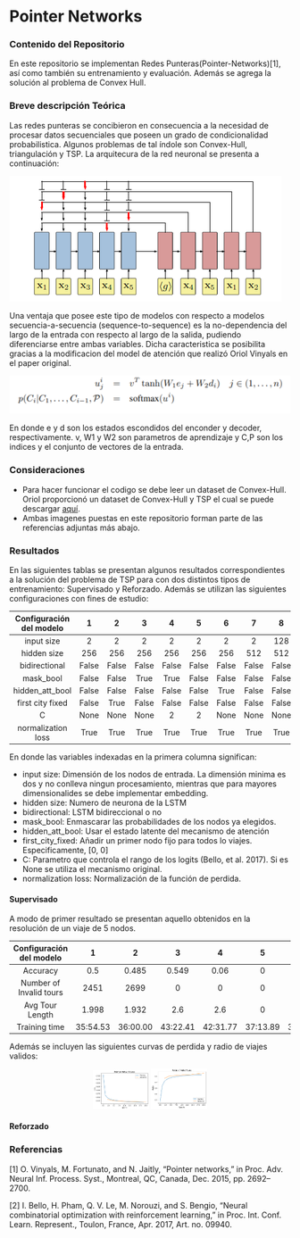 # Pointer Networks

### Contenido del Repositorio

En este repositorio se implementan Redes Punteras(Pointer-Networks)[1], así como también su entrenamiento y evaluación. Además se agrega la solución al problema de Convex Hull.

### Breve descripción Teórica

Las redes punteras se concibieron en consecuencia a la necesidad de procesar datos secuenciales que poseen un grado de condicionalidad probabilistica. Algunos problemas de tal índole
son Convex-Hull, triangulación y TSP. La arquitecura de la red neuronal se presenta a continuación:

![alt text](https://github.com/JoseVillagranE/Pointer-Networks/blob/master/Images/PtrNeural.png)

Una ventaja que posee este tipo de modelos con respecto a modelos secuencia-a-secuencia (sequence-to-sequence) es la no-dependencia del largo de la entrada con respecto al largo de la salida,
pudiendo diferenciarse entre ambas variables. Dicha caracteristica se posibilita gracias a la modificacion del model de atención que realizó Oriol Vinyals en el paper original.

![alt text](https://github.com/JoseVillagranE/Pointer-Networks/blob/master/Images/eqPtr.png)

En donde e y d son los estados escondidos del enconder y decoder, respectivamente. v, W1 y W2 son parametros de aprendizaje
 y C,P son los indices y el conjunto de vectores de la entrada.

### Consideraciones

* Para hacer funcionar el codigo se debe leer un dataset de Convex-Hull. Oriol proporcionó un dataset de Convex-Hull y TSP el cual se puede descargar [aquí](https://drive.google.com/drive/folders/0B2fg8yPGn2TCMzBtS0o4Q2RJaEU).
* Ambas imagenes puestas en este repositorio forman parte de las referencias adjuntas más abajo.

### Resultados

En las siguientes tablas se presentan algunos resultados correspondientes a la solución del problema de TSP para con dos distintos tipos de entrenamiento: Supervisado y Reforzado. 
Además se utilizan las siguientes configuraciones con fines de estudio:

| Configuración del modelo 	| 1 	| 2 	| 3 	| 4 	| 5 	| 6 	| 7 	| 8 	|
|:-:	|:-:	|:-:	|:-:	|:-:	|:-:	|:-:	|:-:	|:-:	|
| input size 	| 2 	| 2 	| 2 	| 2 	| 2 	| 2 	| 2 	| 128 	|
| hidden size 	| 256 	| 256 	| 256 	| 256 	| 256 	| 256 	| 512 	| 512 	|
| bidirectional 	| False 	| False 	| False 	| False 	| False 	| False 	| False 	| False 	|
| mask_bool 	| False 	| False 	| True 	| True 	| False 	| False 	| False 	| False 	|
| hidden_att_bool 	| False 	| False 	| False 	| False 	| False 	| True 	| False 	| False 	|
| first city fixed 	| False 	| True 	| False 	| False 	| False 	| False 	| False 	| False 	|
| C 	| None 	| None 	| None 	| 2 	| 2 	| None 	| None 	| None 	|
| normalization loss 	| True 	| True 	| True 	| True 	| True 	| True 	| True 	| True 	|

En donde las variables indexadas en la primera columna significan:

* input size: Dimensión de los nodos de entrada. La dimensión minima es dos y no conlleva ningun procesamiento, mientras que para mayores dimensionalides se debe implementar embedding.
* hidden size: Numero de neurona de la LSTM
* bidirectional: LSTM bidireccional o no
* mask_bool: Enmascarar las probabilidades de los nodos ya elegidos.
* hidden_att_bool: Usar el estado latente del mecanismo de atención
* first_city_fixed: Añadir un primer nodo fijo para todos lo viajes. Especificamente, [0, 0]
* C: Parametro que controla el rango de los logits (Bello, et al. 2017). Si es None se utiliza el mecanismo original.
* normalization loss: Normalización de la función de perdida.

#### Supervisado

A modo de primer resultado se presentan aquello obtenidos en la resolución de un viaje de 5 nodos.

| Configuración del modelo 	| 1 	| 2 	| 3 	| 4 	| 5 	| 6 	| 7 	| 8 	|
|:-:	|:-:	|:-:	|:-:	|:-:	|:-:	|:-:	|:-:	|:-:	|
| Accuracy 	| 0.5 	| 0.485 	| 0.549 	| 0.06 	| 0 	| 0.418 	| 0.504 	| 0.498 	|
| Number of Invalid tours 	| 2451 	| 2699 	| 0 	| 0 	| 0 	| 3442 	| 2440 	| 2314 	|
|           Avg Tour Length 	| 1.998 	| 1.932 	| 2.6 	| 2.6 	| 0 	| 1.742 	| 1.999 	| * 	|
| Training time 	| 35:54.53 	| 36:00.00 	| 43:22.41 	| 42:31.77 	| 37:13.89 	| 37:10.23 	| 37:33.9 	| 41:10.55 	|

Además se incluyen las siguientes curvas de perdida y radio de viajes validos:

<p align="middle">
  <img src="https://github.com/JoseVillagranE/Pointer-Networks/blob/master/Images/Loss.png" width="100" />
  <img src="https://github.com/JoseVillagranE/Pointer-Networks/blob/master/Images/Ratio.png" width="100" />
</p>

#### Reforzado

### Referencias

[1]  O. Vinyals, M. Fortunato, and N. Jaitly, “Pointer networks,” in Proc. Adv. Neural Inf. Process. Syst., Montreal, QC, Canada, Dec. 2015, pp. 2692–2700.

[2]  I. Bello, H. Pham, Q. V. Le, M. Norouzi, and S. Bengio, “Neural combinatorial optimization with reinforcement learning,” in Proc. Int. Conf. Learn. Represent., Toulon, France, Apr. 2017, Art. no. 09940.


 

 